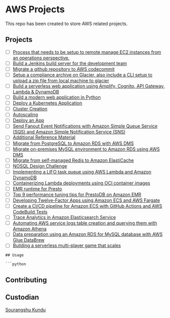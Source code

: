 # AWS Projects

This repo has been created to store AWS related projects.

## Projects
 
- [ ] [Process that needs to be setup to remote manage EC2 instances from an operations perspective.](https://aws.amazon.com/getting-started/hands-on/remotely-run-commands-ec2-instance-systems-manager/) 
- [ ] [Build a Jenkins build server for the development team](https://d1.awsstatic.com/Projects/P5505030/aws-project_Jenkins-build-server.pdf?refid=gs_card)
- [ ] [Migrate a github repository to AWS codecommit](https://docs.aws.amazon.com/codecommit/latest/userguide/how-to-migrate-repository-existing.html)
- [ ] [Setup a compliance archive on Glacier, also include a CLI setup to upload a zip file from local machine to glacier](https://d1.awsstatic.com/Projects/P4113791/aws-project_set-up-compliant-archive.pdf)
- [ ] [Build a serverless web application using Amplify, Cognito, API Gateway, Lambda & DynamoDB](https://aws.amazon.com/getting-started/hands-on/build-serverless-web-app-lambda-apigateway-s3-dynamodb-cognito/)
- [ ] [Build a modern web application in Python](https://aws.amazon.com/getting-started/hands-on/build-modern-app-fargate-lambda-dynamodb-python/)
- [ ] [Deploy a Kubernetes Application](https://aws.amazon.com/getting-started/hands-on/deploy-kubernetes-app-amazon-eks/)
- [ ] [Cluster Creation](https://docs.aws.amazon.com/eks/latest/userguide/getting-started-console.html)
- [ ] [Autoscaling](https://docs.aws.amazon.com/eks/latest/userguide/cluster-autoscaler.html)
- [ ] [Deploy an App](https://docs.aws.amazon.com/eks/latest/userguide/sample-deployment.html)
- [ ] [Send Fanout Event Notifications with Amazon Simple Queue Service (SQS) and Amazon Simple Notification Service (SNS)](https://aws.amazon.com/getting-started/hands-on/send-fanout-event-notifications/)
- [ ] [Additional Reference Material](https://aws.amazon.com/blogs/compute/simplify-pubsub-messaging-with-amazon-sns-message-filtering/)
- [ ] [Migrate from PostgreSQL to Amazon RDS with AWS DMS](https://aws.amazon.com/getting-started/hands-on/move-to-managed/migrate-postgresql-to-amazon-rds/)
- [ ] [Migrate on-premises MySQL environment to Amazon RDS using AWS DMS](https://aws.amazon.com/premiumsupport/knowledge-center/migrate-mysql-rds-dms/)
- [ ] [Migrate from self-managed Redis to Amazon ElastiCache](https://aws.amazon.com/getting-started/hands-on/move-to-managed/migrate-redis-to-amazon-elasticache/)
- [ ] [NOSQL Design Challenge](https://amazon-dynamodb-labs.com/scenarios.html)
- [ ] [Implementing a LIFO task queue using AWS Lambda and Amazon DynamoDB](https://aws.amazon.com/blogs/compute/implementing-a-lifo-task-queue-using-aws-lambda-and-amazon-dynamodb/)
- [ ] [Containerizing Lambda deployments using OCI container images](https://aws.amazon.com/blogs/containers/containerizing-lambda-deployments-using-oci-container-images/)
- [ ] [EMR runtime for Presto](https://aws.amazon.com/blogs/big-data/top-9-performance-tuning-tips-for-prestodb-on-amazon-emr/)
- [ ] [Top 9 performance tuning tips for PrestoDB on Amazon EMR](https://aws.amazon.com/blogs/big-data/top-9-performance-tuning-tips-for-prestodb-on-amazon-emr/)
- [ ] [Developing Twelve-Factor Apps using Amazon ECS and AWS Fargate](https://aws.amazon.com/blogs/containers/developing-twelve-factor-apps-using-amazon-ecs-and-aws-fargate/)
- [ ] [Create a CI/CD pipeline for Amazon ECS with GitHub Actions and AWS CodeBuild Tests](https://aws.amazon.com/blogs/containers/create-a-ci-cd-pipeline-for-amazon-ecs-with-github-actions-and-aws-codebuild-tests/)
- [ ] [Trace Analytics in Amazon Elasticsearch Service](https://aws.amazon.com/blogs/big-data/getting-started-with-trace-analytics-in-amazon-elasticsearch-service/)
- [ ] [Automating AWS service logs table creation and querying them with Amazon Athena](https://aws.amazon.com/blogs/big-data/automating-aws-service-logs-table-creation-and-querying-them-with-amazon-athena/)
- [ ] [Data preparation using an Amazon RDS for MySQL database with AWS Glue DataBrew](https://aws.amazon.com/blogs/big-data/data-preparation-using-an-amazon-rds-for-mysql-database-with-aws-glue-databrew/)
- [ ] [Building a serverless multi-player game that scales](https://aws.amazon.com/blogs/compute/building-a-serverless-multiplayer-game-that-scales/)
```
## Usage

```python

```

## Contributing


## Custodian

[Sourangshu Kundu](sourangshu04@gmail.com)
